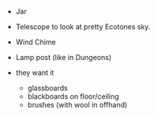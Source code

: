 - Jar
- Telescope to look at pretty Ecotones sky.
- Wind Chime
- Lamp post (like in Dungeons)

- they want it
  - glassboards
  - blackboards on floor/ceiling
  - brushes (with wool in offhand)